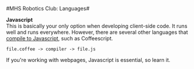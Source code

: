 #MHS Robotics Club: Languages#

<b>Javascript</b><br/>
This is basically your only option when developing client-side code. It runs well and runs everywhere. However, there are several other languages that <a href="compile.md">compile to Javascript</a>, such as Coffeescript.

```
file.coffee -> compiler -> file.js
```

If you're working with webpages, Javascript is essential, so learn it.